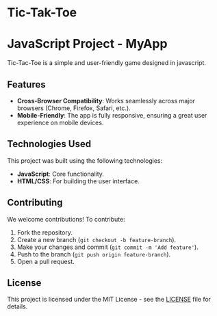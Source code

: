 # Tic-Tak-Toe
# JavaScript Project - MyApp

Tic-Tac-Toe is a simple and user-friendly game designed in javascript.

## Features

- **Cross-Browser Compatibility**: Works seamlessly across major browsers (Chrome, Firefox, Safari, etc.).
- **Mobile-Friendly**: The app is fully responsive, ensuring a great user experience on mobile devices.



## Technologies Used

This project was built using the following technologies:

- **JavaScript**: Core functionality.
- **HTML/CSS**: For building the user interface.

## Contributing

We welcome contributions! To contribute:

1. Fork the repository.
2. Create a new branch (`git checkout -b feature-branch`).
3. Make your changes and commit (`git commit -m 'Add feature'`).
4. Push to the branch (`git push origin feature-branch`).
5. Open a pull request.

## License

This project is licensed under the MIT License - see the [LICENSE](LICENSE) file for details.
